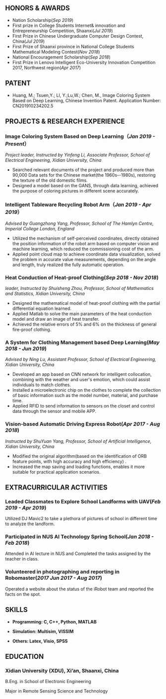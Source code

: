 ## HONORS & AWARDS
+ Nation Scholarship(*Sep 2019*)
+ First prize in College Students Internet& innovation and Entrepreneurship Competition, Shaanxi(*Jul 2019*)
+ First Prize in Chinese Undergraduate Computer Design Contest, China(*Jul 2019*)
+ First Prize of Shaanxi province in National College Students Mathematical Modeling Contest(*Nov 2018*)
+ National Encouragement Scholarship(*Sep 2018*)
+ First Prize in Lenovo Intelligent Eco-University Innovation Competition 2017, Northwest region(*Apr 2017*)

## PATENT
- Huang, M.; Tsuen,Y.; LI, Y.;Lu,W.; Chen, M., Image Coloring System Based on Deep Learning, Chinese Invention Patent.
Application Number: CN201910234202.5

## PROJECTS & RESEARCH EXPERIENCE
### Image Coloring System Based on Deep Learning（*Jan 2019 - Present*）
*Project leader, Instructed by Yinfeng Li, Associate Professor, School of Electrical Engineering, Xidian University, China*
- Searched relevant documents of the project and produced more than 90,000 Data sets for the Chinese market(the 1960s--1980s), restoring the texture of the old domestic films.
- Designed a model based on the GANS, through data learning, achieved the purpose of coloring pictures in different scene accurately.

### Intelligent Tableware Recycling Robot Arm（*Jan 2019 - Apr 2019*）
*Advised by Guangzhong Yang, Professor, School of The Hamlyn Centre, Imperial College London, England*
- Utilized the mechanism of self-perceived coordinates, directly obtained the position information of the robot arm based on computer vision and machine learning, which reduced the commissioning cost of the arm.
- Applied point cloud map to achieve coordinate data visualization, solved the problem in accurate value measurements, depending on the angle and length, truly realized the fully automatic operation.

### Heat Conduction of Heat-proof Clothing(*Sep 2018 - Nov 2018*)
*leader, Instructed by Shuisheng Zhou, Professor, School of Mathematics and Statistics, Xidian University, China*
- Designed the mathematical model of heat-proof clothing with the partial differential equation learned.
- Applied Matlab to solve the main parameters of the heat conduction model and draw an image of heat transfer.
- Achieved the relative errors of 5% and 6% on the thickness of general fire-proof clothing.

### A System for Clothing Management based Deep Learning(*May 2018 - Jun 2019*)
*Advised by Ning Lu, Assistant Professor, School of Electrical Engineering, Xidian University, China*
- Developed an app based on CNN network for intelligent collocation, combining with the weather and user's emotion, which could assist individuals to match clothes.
- Installed a microelectronic chip on the clothes to complete the collection of basic information such as the model number, material, and purchase time.
- Applied RFID to send information to sensors on the closet and control data through the sensor and mobile APP.

### Vision-based Automatic Driving Express Robot(*Apr 2017 - Aug 2018*)
*Instructed by ShuYuan Yang, Professor, School of Artificial Intelligence, Xidian University, China*
- Modified the original algorithm(based on the identification of ORB feature points, with high accuracy and high efficiency) .
- Increased the map saving and loading functions, enables it more suitable for practical application scenarios.

## EXTRACURRICULAR ACTIVITIES
### Leaded Classmates to Explore School Landforms with UAV(*Feb 2019 - Apr 2019*) 

Utilized DJ Mavic2 to take a plethora of pictures of school in different time to analyze the landform.

### Participated in NUS AI Technology Spring School(*Jan 2018 - Feb 2018*) 

Attended in AI lecture in NUS and Completed the tasks assigned by the teacher in class.

### Volunteered in photographing and reporting in Robomaster(*2017 Jun 2017 - Aug 2017*)

Operated a website about the status of the iRobot team and reported the facts on the spot.

## SKILLS
- **Programming: C, C++, Python, MATLAB**

- **Simulation: Multisim, VISSIM**

- **Others: Latex, Visio, SPSS**

## EDUCATION 
### Xidian University (XDU), Xi’an, Shaanxi, China
B.Eng. in School of Electronic Engineering

Major in Remote Sensing Science and Technology


